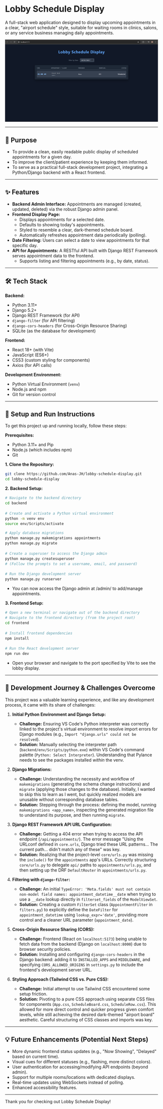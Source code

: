 # Lobby Schedule Display

A full-stack web application designed to display upcoming appointments in a clear, "airport schedule" style, suitable for waiting rooms in clinics, salons, or any service business managing daily appointments.

![Lobby Schedule Display Screenshot](<https://github.com/Anas-JH/lobby-schedule-display/blob/f22cb339fed587b63c21a3a5aff971755b37c4ab/Screenshot%20(428).png>) 

---

## 🎯 Purpose

*   To provide a clean, easily readable public display of scheduled appointments for a given day.
*   To improve the client/patient experience by keeping them informed.
*   To serve as a practical full-stack development project, integrating a Python/Django backend with a React frontend.

---

## ✨ Features

*   **Backend Admin Interface:** Appointments are managed (created, updated, deleted) via the robust Django admin panel.
*   **Frontend Display Page:**
    *   Displays appointments for a selected date.
    *   Defaults to showing today's appointments.
    *   Styled to resemble a clear, dark-themed schedule board.
    *   Automatically refreshes appointment data periodically (polling).
*   **Date Filtering:** Users can select a date to view appointments for that specific day.
*   **API for Appointments:** A RESTful API built with Django REST Framework serves appointment data to the frontend.
    *   Supports listing and filtering appointments (e.g., by date, status).

---

## 🛠️ Tech Stack

**Backend:**
*   Python 3.11+
*   Django 5.2+
*   Django REST Framework (for API)
*   `django-filter` (for API filtering)
*   `django-cors-headers` (for Cross-Origin Resource Sharing)
*   SQLite (as the database for development)

**Frontend:**
*   React 18+ (with Vite)
*   JavaScript (ES6+)
*   CSS3 (custom styling for components)
*   Axios (for API calls)

**Development Environment:**
*   Python Virtual Environment (`venv`)
*   Node.js and npm
*   Git for version control

---

## 🚀 Setup and Run Instructions

To get this project up and running locally, follow these steps:

**Prerequisites:**
*   Python 3.11+ and Pip
*   Node.js (which includes npm)
*   Git

**1. Clone the Repository:**
```bash
git clone https://github.com/Anas-JH/lobby-schedule-display.git
cd lobby-schedule-display
```

**2. Backend Setup:**
```bash
# Navigate to the backend directory
cd backend

# Create and activate a Python virtual environment
python -m venv env
source env/Scripts/activate
```


```bash
# Apply database migrations
python manage.py makemigrations appointments
python manage.py migrate

# Create a superuser to access the Django admin
python manage.py createsuperuser 
# (Follow the prompts to set a username, email, and password)

# Run the Django development server 
python manage.py runserver
```
*   You can now access the Django admin at /admin/ to add/manage appointments.

**3. Frontend Setup:**
```bash
# Open a new terminal or navigate out of the backend directory
# Navigate to the frontend directory (from the project root)
cd frontend

# Install frontend dependencies
npm install

# Run the React development server
npm run dev
```
*   Open your browser and navigate to the port specified by Vite to see the lobby display.

---

## 🧠 Development Journey & Challenges Overcome

This project was a valuable learning experience, and like any development process, it came with its share of challenges:

1.  **Initial Python Environment and Django Setup:**
    *   **Challenge:** Ensuring VS Code's Python interpreter was correctly linked to the project's virtual environment to resolve import errors for Django modules (e.g., `Import "django.urls" could not be resolved`).
    *   **Solution:** Manually selecting the interpreter path (`backend/env/Scripts/python.exe`) within VS Code's command palette (`Python: Select Interpreter`). Understanding that Pylance needs to see the packages installed *within* the venv.

2.  **Django Migrations:**
    *   **Challenge:** Understanding the necessity and workflow of `makemigrations` (generating the schema change instructions) and `migrate` (applying those changes to the database). Initially, I wanted to skip this to learn as I went, but quickly realized models are unusable without corresponding database tables.
    *   **Solution:** Stepping through the process: defining the model, running `makemigrations <app_name>`, inspecting the generated migration file to understand its purpose, and then running `migrate`.

3.  **Django REST Framework API URL Configuration:**
    *   **Challenge:** Getting a 404 error when trying to access the API endpoint (`/api/appointments/`). The error message "Using the URLconf defined in `core.urls`, Django tried these URL patterns... The current path... didn't match any of these" was key.
    *   **Solution:** Realizing that the project-level `core/urls.py` was missing the `include()` for the `appointments` app's URLs. Correctly structuring `core/urls.py` to delegate `api/` paths to `appointments/urls.py`, and then setting up the DRF `DefaultRouter` in `appointments/urls.py`.

4.  **Filtering with `django-filter`:**
    *   **Challenge:** An initial `TypeError: 'Meta.fields' must not contain non-model field names: appointment_datetime__date` when trying to use a `__date` lookup directly in `filterset_fields` of the `ModelViewSet`.
    *   **Solution:** Creating a custom `FilterSet` class (`AppointmentFilter` in `filters.py`) to explicitly define the `DateFilter` for `appointment_datetime` using `lookup_expr='date'`, providing more control and a cleaner URL parameter (`appointment_date`).

5.  **Cross-Origin Resource Sharing (CORS):**
    *   **Challenge:** Frontend (React on `localhost:5173`) being unable to fetch data from the backend (Django on `localhost:8000`) due to browser security policies.
    *   **Solution:** Installing and configuring `django-cors-headers` in the Django backend: adding it to `INSTALLED_APPS` and `MIDDLEWARE`, and specifying `CORS_ALLOWED_ORIGINS` in `settings.py` to include the frontend's development server URL.

6.  **Styling Approach (Tailwind CSS vs. Pure CSS):**
    *   **Challenge:** Initial attempt to use Tailwind CSS encountered some setup friction.
    *   **Solution:** Pivoting to a pure CSS approach using separate CSS files for components (`App.css`, `ScheduleBoard.css`, `ScheduleRow.css`). This allowed for more direct control and quicker progress given comfort levels, while still achieving the desired dark-themed "airport board" aesthetic. Careful structuring of CSS classes and imports was key.

---

## 💡 Future Enhancements (Potential Next Steps)

*   More dynamic frontend status updates (e.g., "Now Showing", "Delayed" based on current time).
*   Visual cues for different statuses (e.g., flashing, more distinct colors).
*   User authentication for accessing/modifying API endpoints (beyond admin).
*   Support for multiple rooms/locations with dedicated displays.
*   Real-time updates using WebSockets instead of polling.
*   Enhanced accessibility features.

---

Thank you for checking out Lobby Schedule Display!
